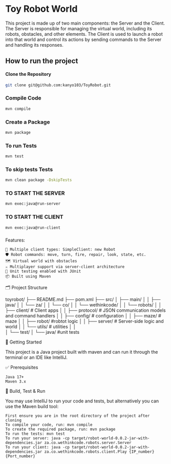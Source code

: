 # Toy Robot World

This project is made up of two main components: the Server and the Client. The Server is responsible for managing the virtual world, including its robots, obstacles, and other elements. The Client is used to launch a robot into that world and control its actions by sending commands to the Server and handling its responses.

## How to run the project

#### Clone the Repository

```bash
git clone git@github.com:kanyo103/ToyRobot.git
```
### Compile Code

```bash
mvn compile
````

### Create a Package

```bash
mvn package
````

### To run Tests

```bash
mvn test
```

### To skip tests Tests

```bash
mvn clean package -DskipTests
```

### TO START THE SERVER

```bash
mvn exec:java@run-server
```
### TO START THE CLIENT

```bash
mvn exec:java@run-client
```
### 


Features:

    🧠 Multiple client types: SimpleClient: new Robot
    🛡️ Robot commands: move, turn, fire, repair, look, state, etc.
    🗺️ Virtual world with obstacles
    ⚔️ Multiplayer support via server-client architecture
    🧪 Unit testing enabled with JUnit
    📦 Built using Maven

🗂️ Project Structure

toyrobot/
├── README.md
├── pom.xml
├── src/
│   ├── main/
│   │   ├── java/
│   │       └── za/
│   │           └── co/
│   │               └── wethinkcode/
│   │                   └── robots/
│   │                       ├── client/       # Client apps
│   │                       ├── protocol/     # JSON communication models and command handlers
│   │                       ├── config/       # configuration
│   │                       ├── maze/         #  maze
│   │                       ├── robot/        #robtot logic
│   │                       ├── server/       # Server-side logic and world
│   │                       └── utils/        # utilities
│   │   
│   └── test/
│       └── java/   #unit tests

🚀 Getting Started

This project is a Java project built with maven and can run it through the terminal or an IDE like IntelliJ.

✅ Prerequisites

    Java 17+
    Maven 3.x

🧪 Build, Test & Run

You may use IntelliJ to run your code and tests, but alternatively you can use the Maven build tool:


    First ensure you are in the root directory of the project after cloning
    To compile your code, run: mvn compile
    To create the required package, run: mvn package
    To run the tests: mvn test
    To run your server: java -cp target/robot-world-0.0.2-jar-with-dependencies.jar za.co.wethinkcode.robots.server.Server
    To run your client: java -cp target/robot-world-0.0.2-jar-with-dependencies.jar za.co.wethinkcode.robots.client.Play {IP_number} {Port_number} 
